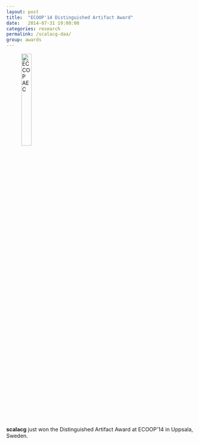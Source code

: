 ```yaml
---
layout: post
title:  "ECOOP'14 Distinguished Artifact Award"
date:   2014-07-31 19:00:00
categories: research
permalink: /scalacg-daa/
group: awards
---
```


<figure>
	<img width="25%" src="{{ "/resources/images/daa.png" |  prepend: site.baseurl }}" alt="ECCOP AEC"></img>
</figure>

**scalacg** just won the Distinguished Artifact Award at ECOOP'14 in Uppsala, Sweden.